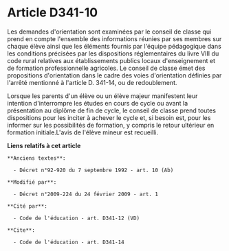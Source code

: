 # Article D341-10

Les demandes d'orientation sont examinées par le conseil de classe qui prend en compte l'ensemble des informations réunies
par ses membres sur chaque élève ainsi que les éléments fournis par l'équipe pédagogique dans les conditions précisées par
les dispositions réglementaires du livre VIII du code rural relatives aux établissements publics locaux d'enseignement et de
formation professionnelle agricoles. Le conseil de classe émet des propositions d'orientation dans le cadre des voies
d'orientation définies par l'arrêté mentionné à l'article D. 341-14, ou de redoublement. 

Lorsque les parents d'un élève ou un élève majeur manifestent leur intention d'interrompre les études en cours de cycle ou
avant la présentation au diplôme de fin de cycle, le conseil de classe prend toutes dispositions pour les inciter à achever
le cycle et, si besoin est, pour les informer sur les possibilités de formation, y compris le retour ultérieur en formation
initiale.L'avis de l'élève mineur est recueilli.

**Liens relatifs à cet article**

	**Anciens textes**:

	  - Décret n°92-920 du 7 septembre 1992 - art. 10 (Ab)

	**Modifié par**:

	  - Décret n°2009-224 du 24 février 2009 - art. 1

	**Cité par**:

	  - Code de l'éducation - art. D341-12 (VD)

	**Cite**:

	  - Code de l'éducation - art. D341-14
